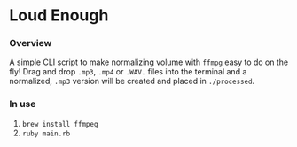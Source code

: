 # Loud Enough

### Overview
A simple CLI script to make normalizing volume with `ffmpg` easy to do on the fly! Drag and drop `.mp3`, `.mp4` or `.WAV.` files into the terminal and a normalized, `.mp3` version will be created and placed in `./processed`.

### In use
1. `brew install ffmpeg`
2. `ruby main.rb`
